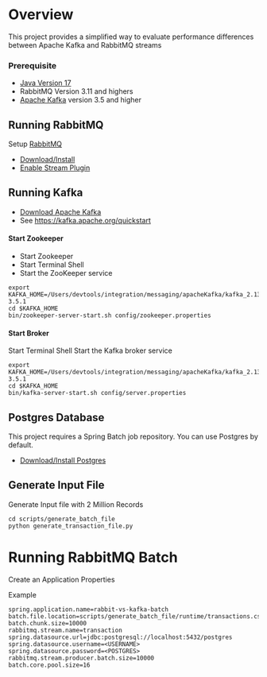 # Overview

This project provides a simplified way to evaluate 
performance differences between Apache Kafka and RabbitMQ streams

### Prerequisite

- [Java Version 17](https://jdk.java.net/17/)
- RabbitMQ Version 3.11 and highers
- [Apache Kafka](https://kafka.apache.org) version 3.5 and higher


## Running RabbitMQ

Setup [RabbitMQ](https://rabbitmq.com/) 

- [Download/Install](https://rabbitmq.com/download.html)
- [Enable Stream Plugin](https://rabbitmq.com/stream.html#enabling-plugin)


## Running Kafka


- [Download Apache Kafka](https://kafka.apache.org/downloads)
- See https://kafka.apache.org/quickstart

#### Start Zookeeper

- Start Zookeeper
- Start Terminal Shell
- Start the ZooKeeper service

```shell
export KAFKA_HOME=/Users/devtools/integration/messaging/apacheKafka/kafka_2.13-3.5.1
cd $KAFKA_HOME
bin/zookeeper-server-start.sh config/zookeeper.properties
```

#### Start Broker

Start Terminal Shell
Start the Kafka broker service

```shell
export KAFKA_HOME=/Users/devtools/integration/messaging/apacheKafka/kafka_2.13-3.5.1
cd $KAFKA_HOME
bin/kafka-server-start.sh config/server.properties
```

## Postgres Database


This project requires a Spring Batch job repository.
You can use Postgres by default.

-  [Download/Install Postgres](https://www.postgresql.org/download/)


## Generate Input File
Generate Input file with 2 Million Records

```shell
cd scripts/generate_batch_file
python generate_transaction_file.py
```

# Running RabbitMQ Batch

Create an Application Properties

Example

```properties
spring.application.name=rabbit-vs-kafka-batch
batch.file.location=scripts/generate_batch_file/runtime/transactions.csv
batch.chunk.size=10000
rabbitmq.stream.name=transaction
spring.datasource.url=jdbc:postgresql://localhost:5432/postgres
spring.datasource.username=<USERNAME>
spring.datasource.password=<POSTGRES>
rabbitmq.stream.producer.batch.size=10000
batch.core.pool.size=16
```



